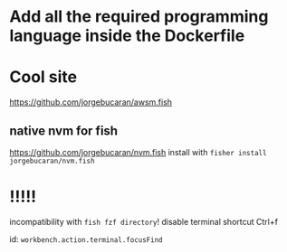 # Add all the required programming language inside the Dockerfile

# Cool site
https://github.com/jorgebucaran/awsm.fish

## native nvm for fish
https://github.com/jorgebucaran/nvm.fish
install with `fisher install jorgebucaran/nvm.fish`

# !!!!!
incompatibility with `fish fzf directory`!
disable terminal shortcut Ctrl+f 

id: `workbench.action.terminal.focusFind`

